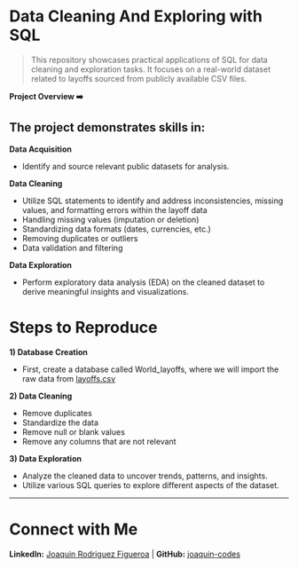 #  Data Cleaning And Exploring with SQL

> This repository showcases practical applications of SQL for data cleaning and exploration tasks. It focuses on a real-world dataset related to layoffs sourced from publicly available CSV files.

**Project Overview ➡️**

 ## The project demonstrates skills in:
  **Data Acquisition**
  - Identify and source relevant public datasets for analysis.

  **Data Cleaning**
  - Utilize SQL statements to identify and address inconsistencies, missing values, and formatting errors within the layoff data
  - Handling missing values (imputation or deletion)
  - Standardizing data formats (dates, currencies, etc.)
  - Removing duplicates or outliers
  - Data validation and filtering
  
  **Data Exploration**
  - Perform exploratory data analysis (EDA) on the cleaned dataset to derive meaningful insights and visualizations.

# Steps to Reproduce
**1) Database Creation**
- First, create a database called World_layoffs, where we will import the raw data from [layoffs.csv](https://github.com/joaquin-codes/SQL-DataCleaning/blob/main/layoffs.csv)

**2) Data Cleaning**
- Remove duplicates
- Standardize the data
- Remove null or blank values
- Remove any columns that are not relevant

**3) Data Exploration**
- Analyze the cleaned data to uncover trends, patterns, and insights.
- Utilize various SQL queries to explore different aspects of the dataset.

---

# Connect with Me
**LinkedIn:** [Joaquin Rodriguez Figueroa](https://www.linkedin.com/in/joaquin-rodriguez-figueroa-19504221b/) | 
**GitHub:** [joaquin-codes](https://github.com/joaquin-codes)
